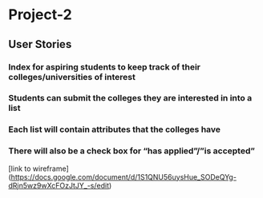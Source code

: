 # Project-2
## User Stories
### Index for aspiring students to keep track of their colleges/universities of interest
### Students can submit the colleges they are interested in into a list
### Each list will contain attributes that the colleges have
### There will also be a check box for “has applied”/”is accepted”
[link to wireframe] (https://docs.google.com/document/d/1S1QNU56uysHue_SODeQYg-dRjn5wz9wXcFOzJtJY_-s/edit)

